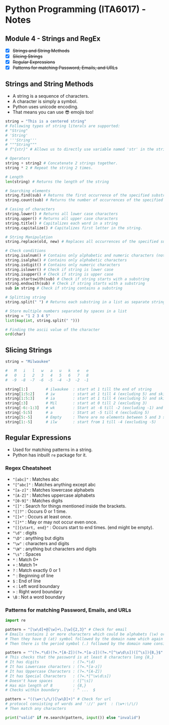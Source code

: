 # Python Programming (ITA6017) - Notes

## Module 4 - Strings and RegEx

- [x] ~~Strings and String Methods~~
- [x] ~~Slicing Strings~~
- [x] ~~Regular Expressions~~
- [x] ~~Patterns for matching Password, Emails, and URLs~~

## Strings and String Methods

- A string is a sequence of characters.
- A character is simply a symbol.
- Python uses unicode encoding.
- That means you can use 😎 emojis too!

```py
string = "This is a centered string"
# Following types of string literals are supported:
# "String"
# 'String'
# '''String'''
# """String"""
# f"{str}" # Allows us to directly use variable named 'str' in the string.

# Operators
string + string2 # Concatenate 2 strings together.
string * 2 # Repeat the string 2 times.

# Length
len(string) # Returns the length of the string

# Searching elements
string.find(sub) # Returns the first occurrence of the specified substring
string.count(sub) # Returns the number of occurrences of the specified substring

# Casing of characters
string.lower() # Returns all lower case characters
string.upper() # Returns all upper case characters
string.title() # Capitalizes each word in a string
string.capitalize() # Capitalizes first letter in the string.

# String Manipulation
string.replace(old, new) # Replaces all occurrences of the specified substring

# Check conditions
string.isalnum() # Contains only alphabetic and numeric characters (not even space).
string.isalpha() # Contains only alphabetic characters
string.isdigit() # Contains only numeric characters
string.islower() # Check if string is lower case
string.isupper() # Check if string is upper case
string.startswith(sub) # Check if string starts with a substring
string.endswith(sub) # Check if string starts with a substring
sub in string # Check if string contains a substring

# Splitting string
string.split(" ") # Returns each substring in a list as separate string

# Store multiple numbers separated by spaces in a list
string = "1 2 3 4 5"
list(map(int, string.split(" ")))

# Finding the ascii value of the character
ord(char)
```

## Slicing Strings

```py
string = "Milwaukee"

#   M   i   l   w   a   u   k   e   e
#   0   1   2   3   4   5   6   7   8
#  -9  -8  -7  -6  -5  -4  -3  -2  -1

string[1:]        # ilwaukee  : start at 1 till the end of string
string[1:5:2]     # iw        : start at 1 till 4 (excluding 5) and skip till the 2nd element
string[1:5:3]     # ia        : start at 1 till 4 (excluding 5) and skip till the 3rd element
string[:3]        # Mil       : start at 0 till 2 (excluding 3)
string[-6:-1:3]   # wk        : Start at -6 till -2 (excluding -1) and skip till the 3rd element
string[-5:5]      # a         : Start at -5 till 4 (excluding 5)
string[5:-5]      # Empty     : There are no elements between 5 and 3 since 5 is greater.
string[1:-5]      # ilw       : start from 1 till -4 (excluding -5)
```

## Regular Expressions

- Used for matching patterns in a string.
- Python has inbuilt `re` package for it.

### Regex Cheatsheet
- `"[abc]"` : Matches abc
- `"[^abc]"` : Matches anything except abc
- `"[a-z]"` : Matches lowercase alphabets
- `"[A-Z]"` : Matches uppercase alphabets
- `"[0-9]"` : Matches digits
- `"[]"` : Search for things mentioned inside the brackets.
- `"[]?"` : Occurs 0 or 1 time.
- `"[]+"` : Occurs at least once.
- `"[]*"` : May or may not occur even once.
- `"[]{start, end}"` : Occurs start to end times. (end might be empty).
- `"\d"` : digits
- `"\D"` : anything but digits
- `"\w"` : characters and digits
- `"\W"` : anything but characters and digits
- `"\s"` : Spaces
- `*` : Match 0+
- `+` : Match 1+
- `?` : Match exactly 0 or 1
- `^` : Beginning of line
- `$` : End of line
- `<` : Left word boundary
- `>` : Right word boundary
- `\B` : Not a word boundary

### Patterns for matching Password, Emails, and URLs

```py
import re

pattern = "[\w\d]+@[\w]+\.[\w]{2,3}" # Check for email
# Emails contains 1 or more characters which could be alphabets (\w) or numbers(\d).
# Then they have @ (at) symbol followed by the domain name which again contains alphabets
# Then there is the period symbol (.) followed by the domain name consisting of 2-3 characters max.

pattern = "^(?=.*\d)(?=.*[A-Z])(?=.*[a-z])(?=.*[^\w\d\s])([^\s]){8,}$" # Check for password
# This checks that the password is at least 8 characters long {8,}
# It has digits               : (?=.*\d)
# It has Lowercase characters : (?=.*[a-z])
# It has Uppercase Characters : (?=.*[A-Z])
# It has Special Characters   : (?=.*[^\w\d\s])
# Doesn't have spaces         : ([^\s])
# Has min length of 8         : {8,}
# Checks within boundary      : ^ ...  $

pattern = "((\w+:\/\/)[\w\D]+)" # Check for url
# protocol consisting of words and '://' part  : (\w+:\/\/)
# Then match any characters

print("valid" if re.search(pattern, input()) else "invalid")
```
